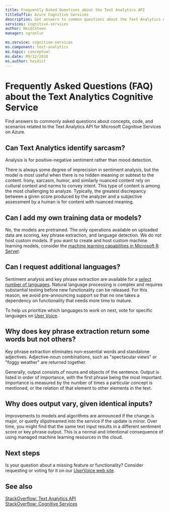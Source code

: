 ```yaml
---
title: Frequently Asked Questions about the Text Analytics API
titleSuffix: Azure Cognitive Services
description: Get answers to common questions about the Text Analytics API.
services: cognitive-services
author: HeidiSteen
manager: cgronlun

ms.service: cognitive-services
ms.component: text-analytics
ms.topic: conceptual
ms.date: 09/12/2018
ms.author: heidist
---
```

# Frequently Asked Questions (FAQ) about the Text Analytics Cognitive Service

 Find answers to commonly asked questions about concepts, code, and scenarios related to the Text Analytics API for Microsoft Cognitive Services on Azure.

## Can Text Analytics identify sarcasm?

Analysis is for positive-negative sentiment rather than mood detection.

There is always some degree of imprecision in sentiment analysis, but the model is most useful when there is no hidden meaning or subtext to the content. Irony, sarcasm, humor, and similarly nuanced content rely on cultural context and norms to convey intent. This type of content is among the most challenging to analyze. Typically, the greatest discrepancy between a given score produced by the analyzer and a subjective assessment by a human is for content with nuanced meaning.

## Can I add my own training data or models?

No, the models are pretrained. The only operations available on uploaded data are scoring, key phrase extraction, and language detection. We do not host custom models. If you want to create and host custom machine learning models, consider the [machine learning capabilities in Microsoft R Server](https://docs.microsoft.com/r-server/r/concept-what-is-the-microsoftml-package).

## Can I request additional languages?

Sentiment analysis and key phrase extraction are available for a [select number of languages](text-analytics-supported-languages.md). Natural language processing is complex and requires substantial testing before new functionality can be released. For this reason, we avoid pre-announcing support so that no one takes a dependency on functionality that needs more time to mature. 

To help us prioritize which languages to work on next, vote for specific languages on [User Voice](https://cognitive.uservoice.com/forums/555922-text-analytics). 

## Why does key phrase extraction return some words but not others?

Key phrase extraction eliminates non-essential words and standalone adjectives. Adjective-noun combinations, such as "spectacular views" or "foggy weather" are returned together.

Generally, output consists of nouns and objects of the sentence. Output is listed in order of importance, with the first phrase being the most important. Importance is measured by the number of times a particular concept is mentioned, or the relation of that element to other elements in the text.

## Why does output vary, given identical inputs?

Improvements to models and algorithms are announced if the change is major, or quietly slipstreamed into the service if the update is minor. Over time, you might find that the same text input results in a different sentiment score or key phrase output. This is a normal and intentional consequence of using managed machine learning resources in the cloud.

## Next steps

Is your question about a missing feature or functionality? Consider requesting or voting for it on our [UserVoice web site](https://cognitive.uservoice.com/forums/555922-text-analytics).

## See also

 [StackOverflow: Text Analytics API](https://stackoverflow.com/questions/tagged/text-analytics-api)   
 [StackOverflow: Cognitive Services](http://stackoverflow.com/questions/tagged/microsoft-cognitive)
